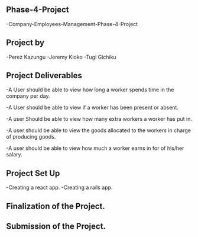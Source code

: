 ## Phase-4-Project
-Company-Employees-Management-Phase-4-Project
## Project by
-Perez Kazungu
-Jeremy Kioko
-Tugi Gichiku

## Project Deliverables
-A User should be able to view how long a worker spends time in the company per day.

-A User should be able to view if a worker has been present or absent.

-A user Should be able to view how many extra workers a worker has put in.

-A user should be able to view the goods allocated to the workers in charge of producing goods.

-A user should be able to view how much a worker earns in for of his/her salary.


## Project Set Up
-Creating a react app.
-Creating a rails app.

## Finalization of the Project.

## Submission of the Project.